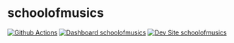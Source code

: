 # schoolofmusics

[![Github Actions](https://github.com/renzen23/schoolofmusics/actions/workflows/build_deploy_and_test.yml/badge.svg)](https://github.com/renzen23/schoolofmusics/actions/workflows/build_deploy_and_test.yml)
[![Dashboard schoolofmusics](https://img.shields.io/badge/dashboard-schoolofmusics-yellow.svg)](https://dashboard.pantheon.io/sites/b34d10c7-54b6-40e4-9bf5-d35568b9eb82#dev/code)
[![Dev Site schoolofmusics](https://img.shields.io/badge/site-schoolofmusics-blue.svg)](http://dev-schoolofmusics.pantheonsite.io/)